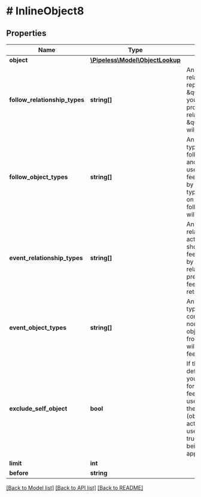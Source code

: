 # # InlineObject8

## Properties

Name | Type | Description | Notes
------------ | ------------- | ------------- | -------------
**object** | [**\Pipeless\Model\ObjectLookup**](ObjectLookup.md) |  | 
**follow_relationship_types** | **string[]** | An array of the relationship types that represent the concept of \&quot;following\&quot; in your data. If none provided, by default the relationship type \&quot;followed\&quot; will be used. | [optional] 
**follow_object_types** | **string[]** | An array of the object types that can be followed in your dataset and that you want to be used for this activity feed. If none provided, by default any object type that is found based on the allowed follow_relationship_types will be used. | [optional] 
**event_relationship_types** | **string[]** | An array of the relationship types of the actions you want to show up in the activity feed. If none provided, by default any relationships that are present in the resulting feed items will be returned. | [optional] 
**event_object_types** | **string[]** | An array of the object types that can appear as content in the feed. If none provided, any object type that results from the other settings will be shown in the feed. | [optional] 
**exclude_self_object** | **bool** | If this value is false (the default), then the user you are fetching the feed for can appear in the feed results as an acting user (if the user follows themself) or action user (object that is being acted on by users the user follows). If set to true, the user the feed is being fetched for will not appear in the results. | [optional] 
**limit** | **int** |  | [optional] 
**before** | **string** |  | [optional] 

[[Back to Model list]](../../README.md#documentation-for-models) [[Back to API list]](../../README.md#documentation-for-api-endpoints) [[Back to README]](../../README.md)



